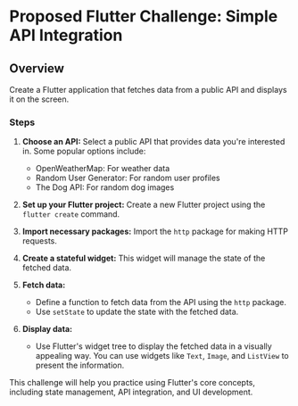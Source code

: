 # Proposed Flutter Challenge: Simple API Integration

## Overview

Create a Flutter application that fetches data from a public API and displays it on the screen.

### Steps

1. **Choose an API:** Select a public API that provides data you're interested in. Some popular options include:
   * OpenWeatherMap: For weather data
   * Random User Generator: For random user profiles
   * The Dog API: For random dog images

2. **Set up your Flutter project:** Create a new Flutter project using the `flutter create` command.

3. **Import necessary packages:** Import the `http` package for making HTTP requests.

4. **Create a stateful widget:** This widget will manage the state of the fetched data.

5. **Fetch data:**
   * Define a function to fetch data from the API using the `http` package.
   * Use `setState` to update the state with the fetched data.

6. **Display data:**
   * Use Flutter's widget tree to display the fetched data in a visually appealing way. You can use widgets like `Text`, `Image`, and `ListView` to present the information.

This challenge will help you practice using Flutter's core concepts, including state management, API integration, and UI development.
